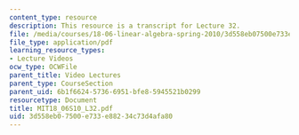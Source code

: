 ```yaml
---
content_type: resource
description: This resource is a transcript for Lecture 32.
file: /media/courses/18-06-linear-algebra-spring-2010/3d558eb07500e733e88234c73d4afa80_MIT18_06S10_L32.pdf
file_type: application/pdf
learning_resource_types:
- Lecture Videos
ocw_type: OCWFile
parent_title: Video Lectures
parent_type: CourseSection
parent_uid: 6b1f6624-5736-6951-bfe8-5945521b0299
resourcetype: Document
title: MIT18_06S10_L32.pdf
uid: 3d558eb0-7500-e733-e882-34c73d4afa80
---
```

